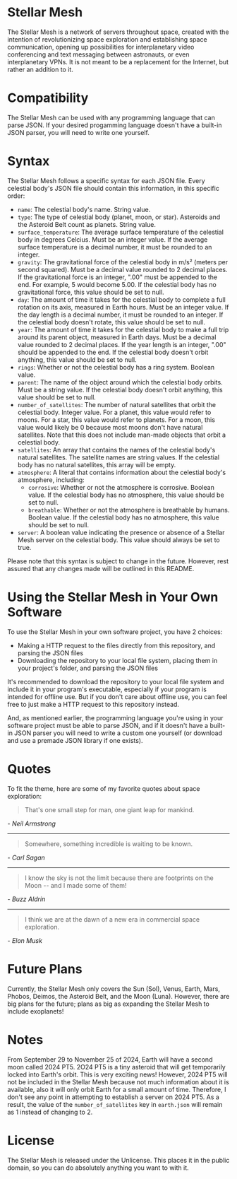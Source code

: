 # Stellar Mesh
The Stellar Mesh is a network of servers throughout space, created with the intention of revolutionizing space exploration and establishing space communication, opening up possibilities for interplanetary video conferencing and text messaging between astronauts, or even interplanetary VPNs. It is not meant to be a replacement for the Internet, but rather an addition to it.

# Compatibility
The Stellar Mesh can be used with any programming language that can parse JSON. If your desired progamming language doesn't have a built-in JSON parser, you will need to write one yourself.

# Syntax
The Stellar Mesh follows a specific syntax for each JSON file. Every celestial body's JSON file should contain this information, in this specific order:

- `name`: The celestial body's name. String value.
- `type`: The type of celestial body (planet, moon, or star). Asteroids and the Asteroid Belt count as planets. String value.
- `surface_temperature`: The average surface temperature of the celestial body in degrees Celcius. Must be an integer value. If the average surface temperature is a decimal number, it must be rounded to an integer.
- `gravity`: The gravitational force of the celestial body in m/s² (meters per second squared). Must be a decimal value rounded to 2 decimal places. If the gravitational force is an integer, ".00" must be appended to the end. For example, 5 would become 5.00. If the celestial body has no gravitational force, this value should be set to null.
- `day`: The amount of time it takes for the celestial body to complete a full rotation on its axis, measured in Earth hours. Must be an integer value. If the day length is a decimal number, it must be rounded to an integer. If the celestial body doesn't rotate, this value should be set to null.
- `year`: The amount of time it takes for the celestial body to make a full trip around its parent object, measured in Earth days. Must be a decimal value rounded to 2 decimal places. If the year length is an integer, ".00" should be appended to the end. If the celestial body doesn't orbit anything, this value should be set to null.
- `rings`: Whether or not the celestial body has a ring system. Boolean value.
- `parent`: The name of the object around which the celestial body orbits. Must be a string value. If the celestial body doesn't orbit anything, this value should be set to null.
- `number_of_satellites`: The number of natural satellites that orbit the celestial body. Integer value. For a planet, this value would refer to moons. For a star, this value would refer to planets. For a moon, this value would likely be 0 because most moons don't have natural satellites. Note that this does not include man-made objects that orbit a celestial body.
- `satellites`: An array that contains the names of the celestial body's natural satellites. The satellite names are string values. If the celestial body has no natural satellites, this array will be empty.
- `atmosphere`: A literal that contains information about the celestial body's atmosphere, including:
    - `corrosive`: Whether or not the atmosphere is corrosive. Boolean value. If the celestial body has no atmosphere, this value should be set to null.
    - `breathable`: Whether or not the atmosphere is breathable by humans. Boolean value. If the celestial body has no atmosphere, this value should be set to null.
- `server`: A boolean value indicating the presence or absence of a Stellar Mesh server on the celestial body. This value should always be set to true.

Please note that this syntax is subject to change in the future. However, rest assured that any changes made will be outlined in this README.

# Using the Stellar Mesh in Your Own Software
To use the Stellar Mesh in your own software project, you have 2 choices:

- Making a HTTP request to the files directly from this repository, and parsing the JSON files
- Downloading the repository to your local file system, placing them in your project's folder, and parsing the JSON files

It's recommended to download the repository to your local file system and include it in your program's executable, especially if your program is intended for offline use. But if you don't care about offline use, you can feel free to just make a HTTP request to this repository instead.

And, as mentioned earlier, the programming language you're using in your software project must be able to parse JSON, and if it doesn't have a built-in JSON parser you will need to write a custom one yourself (or download and use a premade JSON library if one exists).

# Quotes
To fit the theme, here are some of my favorite quotes about space exploration:

> That's one small step for man, one giant leap for mankind.

*- Neil Armstrong*

---

> Somewhere, something incredible is waiting to be known.

*- Carl Sagan*

---

> I know the sky is not the limit because there are footprints on the Moon -- and I made some of them!

*- Buzz Aldrin*

---

> I think we are at the dawn of a new era in commercial space exploration.

*- Elon Musk*

# Future Plans
Currently, the Stellar Mesh only covers the Sun (Sol), Venus, Earth, Mars, Phobos, Deimos, the Asteroid Belt, and the Moon (Luna). However, there are big plans for the future; plans as big as expanding the Stellar Mesh to include exoplanets!

# Notes
From September 29 to November 25 of 2024, Earth will have a second moon called 2024 PT5. 2O24 PT5 is a tiny asteroid that will get temporarily locked into Earth's orbit. This is very exciting news! However, 2024 PT5 will not be included in the Stellar Mesh because not much information about it is available, also it will only orbit Earth for a small amount of time. Therefore, I don't see any point in attempting to establish a server on 2024 PT5. As a result, the value of the `number_of_satellites` key in `earth.json` will remain as 1 instead of changing to 2.

# License
The Stellar Mesh is released under the Unlicense. This places it in the public domain, so you can do absolutely anything you want to with it.
